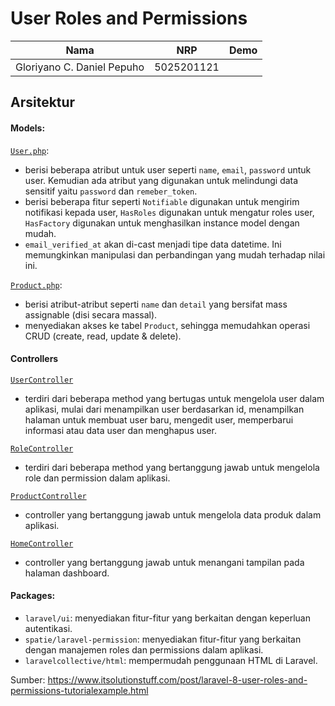 # User Roles and Permissions


| Nama                      | NRP      | Demo |
|---------------------------|----------|------|
|Gloriyano C. Daniel Pepuho |5025201121|      |

## Arsitektur

#### Models:

[`User.php`](https://github.com/danielcristho/PBKK-Docs/blob/main/laravel/blog/app/Models/User.php):
- berisi beberapa atribut untuk user seperti `name`, `email`, `password` untuk user. Kemudian ada atribut yang digunakan untuk melindungi data sensitif yaitu `password` dan `remeber_token`.
- berisi beberapa fitur seperti `Notifiable` digunakan untuk mengirim notifikasi kepada user, `HasRoles` digunakan untuk mengatur roles user, `HasFactory` digunakan untuk menghasilkan instance model dengan mudah.
- `email_verified_at` akan di-cast menjadi tipe data datetime. Ini memungkinkan manipulasi dan perbandingan yang mudah terhadap nilai ini.

[`Product.php`](https://github.com/danielcristho/PBKK-Docs/blob/main/laravel/blog/app/Models/Product.php):
- berisi atribut-atribut seperti `name` dan `detail` yang bersifat mass assignable (disi secara massal).
- menyediakan akses ke tabel `Product`, sehingga memudahkan operasi CRUD (create, read, update & delete).

#### Controllers
[`UserController`](https://github.com/danielcristho/PBKK-Docs/blob/main/laravel/blog/app/Http/Controllers/UserController.php)
- terdiri dari beberapa method yang bertugas untuk mengelola user dalam aplikasi, mulai dari menampilkan user berdasarkan id, menampilkan halaman untuk membuat user baru, mengedit user, memperbarui informasi  atau data user dan menghapus user.

[`RoleController`](https://github.com/danielcristho/PBKK-Docs/blob/main/laravel/blog/app/Http/Controllers/RoleController.php)
- terdiri dari beberapa method yang bertanggung jawab untuk mengelola role dan permission dalam aplikasi.

[`ProductController`](https://github.com/danielcristho/PBKK-Docs/blob/main/laravel/blog/app/Http/Controllers/ProductController.php)
- controller yang bertanggung jawab untuk mengelola data produk dalam aplikasi.

[`HomeController`](https://github.com/danielcristho/PBKK-Docs/blob/main/laravel/blog/app/Http/Controllers/HomeController.php)
- controller yang bertanggung jawab untuk menangani tampilan pada halaman dashboard.

#### Packages:
- `laravel/ui`: menyediakan fitur-fitur yang berkaitan dengan keperluan autentikasi.
- `spatie/laravel-permission`: menyediakan fitur-fitur yang berkaitan dengan manajemen roles dan permissions dalam aplikasi.
- `laravelcollective/html`: mempermudah penggunaan HTML di Laravel.



Sumber: https://www.itsolutionstuff.com/post/laravel-8-user-roles-and-permissions-tutorialexample.html
